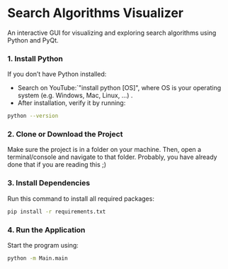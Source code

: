 # Search Algorithms Visualizer

An interactive GUI for visualizing and exploring search algorithms using Python and PyQt.

### 1. Install Python  
If you don’t have Python installed:  
- Search on YouTube:`"install python [OS]", where OS is your operating system (e.g. Windows, Mac, Linux, ...) .  
- After installation, verify it by running:

```bash
python --version
```

### 2. Clone or Download the Project  
Make sure the project is in a folder on your machine. Then, open a terminal/console and navigate to that folder. Probably, you have already done that if you are reading this ;)

### 3. Install Dependencies  
Run this command to install all required packages:

```bash
pip install -r requirements.txt
```

### 4. Run the Application  
Start the program using:

```bash
python -m Main.main
```
